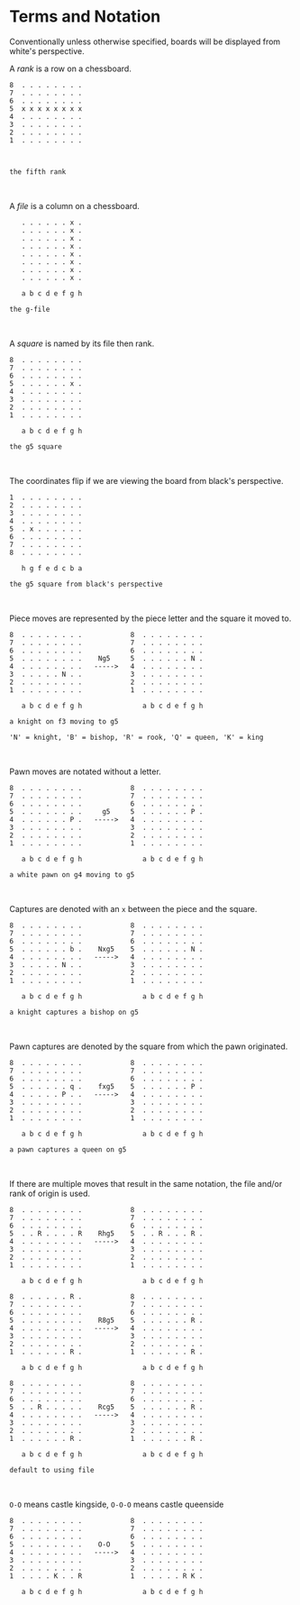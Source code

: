 # Terms and Notation

Conventionally unless otherwise specified, boards will be displayed from white's perspective.

A *rank* is a row on a chessboard.

```text
8  . . . . . . . . 
7  . . . . . . . . 
6  . . . . . . . . 
5  x x x x x x x x 
4  . . . . . . . . 
3  . . . . . . . . 
2  . . . . . . . . 
1  . . . . . . . . 



the fifth rank
```
<br/>

A *file* is a column on a chessboard.

```text
   . . . . . . x . 
   . . . . . . x . 
   . . . . . . x . 
   . . . . . . x . 
   . . . . . . x . 
   . . . . . . x . 
   . . . . . . x . 
   . . . . . . x . 

   a b c d e f g h

the g-file
```
<br/>

A *square* is named by its file then rank.

```text
8  . . . . . . . . 
7  . . . . . . . . 
6  . . . . . . . . 
5  . . . . . . x . 
4  . . . . . . . . 
3  . . . . . . . . 
2  . . . . . . . . 
1  . . . . . . . . 
   
   a b c d e f g h

the g5 square
```
<br/>

The coordinates flip if we are viewing the board from black's perspective.

```text
1  . . . . . . . . 
2  . . . . . . . . 
3  . . . . . . . . 
4  . . . . . . . . 
5  . x . . . . . . 
6  . . . . . . . . 
7  . . . . . . . . 
8  . . . . . . . . 
   
   h g f e d c b a

the g5 square from black's perspective
```
<br/>

Piece moves are represented by the piece letter and the square it moved to.

```text
8  . . . . . . . .            8  . . . . . . . . 
7  . . . . . . . .            7  . . . . . . . .    
6  . . . . . . . .            6  . . . . . . . .
5  . . . . . . . .    Ng5     5  . . . . . . N .
4  . . . . . . . .   ----->   4  . . . . . . . .
3  . . . . . N . .            3  . . . . . . . . 
2  . . . . . . . .            2  . . . . . . . . 
1  . . . . . . . .            1  . . . . . . . . 
   
   a b c d e f g h               a b c d e f g h

a knight on f3 moving to g5

'N' = knight, 'B' = bishop, 'R' = rook, 'Q' = queen, 'K' = king
```
<br/>

Pawn moves are notated without a letter.

```text
8  . . . . . . . .            8  . . . . . . . . 
7  . . . . . . . .            7  . . . . . . . .    
6  . . . . . . . .            6  . . . . . . . .
5  . . . . . . . .     g5     5  . . . . . . P .
4  . . . . . . P .   ----->   4  . . . . . . . .
3  . . . . . . . .            3  . . . . . . . . 
2  . . . . . . . .            2  . . . . . . . . 
1  . . . . . . . .            1  . . . . . . . . 
   
   a b c d e f g h               a b c d e f g h

a white pawn on g4 moving to g5
```
<br/>

Captures are denoted with an `x` between the piece and the square.

```text
8  . . . . . . . .            8  . . . . . . . . 
7  . . . . . . . .            7  . . . . . . . .    
6  . . . . . . . .            6  . . . . . . . .
5  . . . . . . b .    Nxg5    5  . . . . . . N .
4  . . . . . . . .   ----->   4  . . . . . . . .
3  . . . . . N . .            3  . . . . . . . . 
2  . . . . . . . .            2  . . . . . . . . 
1  . . . . . . . .            1  . . . . . . . . 
   
   a b c d e f g h               a b c d e f g h

a knight captures a bishop on g5
```
<br/>

Pawn captures are denoted by the square from which the pawn originated.

```text
8  . . . . . . . .            8  . . . . . . . . 
7  . . . . . . . .            7  . . . . . . . .    
6  . . . . . . . .            6  . . . . . . . .
5  . . . . . . q .    fxg5    5  . . . . . . P .
4  . . . . . P . .   ----->   4  . . . . . . . .
3  . . . . . . . .            3  . . . . . . . . 
2  . . . . . . . .            2  . . . . . . . . 
1  . . . . . . . .            1  . . . . . . . . 
   
   a b c d e f g h               a b c d e f g h

a pawn captures a queen on g5
```
<br/>

If there are multiple moves that result in the same notation, the file and/or rank of origin is used.

```text
8  . . . . . . . .            8  . . . . . . . . 
7  . . . . . . . .            7  . . . . . . . .    
6  . . . . . . . .            6  . . . . . . . .
5  . . R . . . . R    Rhg5    5  . . R . . . R .
4  . . . . . . . .   ----->   4  . . . . . . . .
3  . . . . . . . .            3  . . . . . . . . 
2  . . . . . . . .            2  . . . . . . . . 
1  . . . . . . . .            1  . . . . . . . . 
   
   a b c d e f g h               a b c d e f g h

8  . . . . . . R .            8  . . . . . . . . 
7  . . . . . . . .            7  . . . . . . . .    
6  . . . . . . . .            6  . . . . . . . .
5  . . . . . . . .    R8g5    5  . . . . . . R .
4  . . . . . . . .   ----->   4  . . . . . . . .
3  . . . . . . . .            3  . . . . . . . . 
2  . . . . . . . .            2  . . . . . . . . 
1  . . . . . . R .            1  . . . . . . R . 
   
   a b c d e f g h               a b c d e f g h

8  . . . . . . . .            8  . . . . . . . . 
7  . . . . . . . .            7  . . . . . . . .    
6  . . . . . . . .            6  . . . . . . . .
5  . . R . . . . .    Rcg5    5  . . . . . . R .
4  . . . . . . . .   ----->   4  . . . . . . . .
3  . . . . . . . .            3  . . . . . . . . 
2  . . . . . . . .            2  . . . . . . . . 
1  . . . . . . R .            1  . . . . . . R . 
   
   a b c d e f g h               a b c d e f g h

default to using file
```
<br/>


`O-O` means castle kingside, `O-O-O` means castle queenside

```text
8  . . . . . . . .            8  . . . . . . . . 
7  . . . . . . . .            7  . . . . . . . .    
6  . . . . . . . .            6  . . . . . . . .
5  . . . . . . . .    O-O     5  . . . . . . . .
4  . . . . . . . .   ----->   4  . . . . . . . .
3  . . . . . . . .            3  . . . . . . . . 
2  . . . . . . . .            2  . . . . . . . . 
1  . . . . K . . R            1  . . . . . R K . 
   
   a b c d e f g h               a b c d e f g h
```
<br/>

